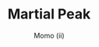 --- 
slug: "martial-peak"
title: "Martial Peak"
publishdate: "2019-01-02"
src: "https://365manga.net/manga/martial-peak"
author: "Momo (ii)"
image: "https://data.365manga.net/images/thumbnails/32589-martial-peak.jpg"
tags: ["Action","Adventure","Fantasy","Historical","Martial arts"]
chapters: ["Chapter 39 ","Chapter 38 ","Chapter 37 ","Chapter 36 ","Chapter 35 ","Chapter 34 ","Chapter 33 ","Chapter 32 ","Chapter 31 ","Chapter 30 ","Chapter 29 ","Chapter 28 ","Chapter 27 ","Chapter 26 ","Chapter 25 ","Chapter 24 ","Chapter 23 ","Chapter 22 ","Chapter 21 ","Chapter 20 ","Chapter 19 ","Chapter 18: Read Online ","Chapter 17 ","Chapter 16 ","Chapter 15 ","Chapter 14 ","Chapter 13 ","Chapter 12 ","Chapter 11 ","Chapter 10 ","Chapter 9 ","Chapter 8 ","Chapter 7 ","Chapter 6 ","Chapter 5 ","Chapter 4 ","Chapter 3 ","Chapter 2 ","Chapter 1"]
chapterlinks: ["https://365manga.net/martial-peak/chapter-39.html","https://365manga.net/martial-peak/chapter-38.html","https://365manga.net/martial-peak/chapter-37.html","https://365manga.net/martial-peak/chapter-36.html","https://365manga.net/martial-peak/chapter-35.html","https://365manga.net/martial-peak/chapter-34.html","https://365manga.net/martial-peak/chapter-33.html","https://365manga.net/martial-peak/chapter-32.html","https://365manga.net/martial-peak/chapter-31.html","https://365manga.net/martial-peak/chapter-30.html","https://365manga.net/martial-peak/chapter-29.html","https://365manga.net/martial-peak/chapter-28.html","https://365manga.net/martial-peak/chapter-27.html","https://365manga.net/martial-peak/chapter-26.html","https://365manga.net/martial-peak/chapter-25.html","https://365manga.net/martial-peak/chapter-24.html","https://365manga.net/martial-peak/chapter-23.html","https://365manga.net/martial-peak/chapter-22.html","https://365manga.net/martial-peak/chapter-21.html","https://365manga.net/martial-peak/chapter-20.html","https://365manga.net/martial-peak/chapter-19.html","https://365manga.net/martial-peak/chapter-18.html","https://365manga.net/martial-peak/chapter-17.html","https://365manga.net/martial-peak/chapter-16.html","https://365manga.net/martial-peak/chapter-15.html","https://365manga.net/martial-peak/chapter-14.html","https://365manga.net/martial-peak/chapter-13.html","https://365manga.net/martial-peak/chapter-12.html","https://365manga.net/martial-peak/chapter-11.html","https://365manga.net/martial-peak/chapter-10.html","https://365manga.net/martial-peak/chapter-9.html","https://365manga.net/martial-peak/chapter-8.html","https://365manga.net/martial-peak/chapter-7.html","https://365manga.net/martial-peak/chapter-6.html","https://365manga.net/martial-peak/chapter-5.html","https://365manga.net/martial-peak/chapter-4.html","https://365manga.net/martial-peak/chapter-3.html","https://365manga.net/martial-peak/chapter-2.html","https://365manga.net/martial-peak/chapter-1.html"]
description: "The journey to the martial peak is a lonely, solitary and long one.In the face of adversity,you must survive and remain unyielding.Only then can you break through and and continue on your journey to become the strongest. Sky Tower tests its disciples in the harshest ways to prepare them for this journey.One day the lowly sweeper Yang Kai managed to obtain a black book, setting him on the road to the peak of the martials world."
---